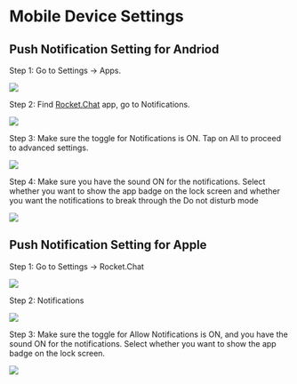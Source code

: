 # Mobile Device Settings

## Push Notification Setting for Andriod

Step 1: Go to Settings -&gt; Apps.

![](../../../.gitbook/assets/image%20%28167%29.png)

Step 2: Find [Rocket.Chat](http://rocket.chat/) app, go to Notifications.

![](../../../.gitbook/assets/image%20%28170%29.png)

Step 3: Make sure the toggle for Notifications is ON. Tap on All to proceed to advanced settings.

![](../../../.gitbook/assets/image%20%28168%29.png)

Step 4: Make sure you have the sound ON for the notifications. Select whether you want to show the app badge on the lock screen and whether you want the notifications to break through the Do not disturb mode

![](../../../.gitbook/assets/image%20%28171%29.png)

## Push Notification Setting for Apple

Step 1: Go to Settings -&gt; Rocket.Chat

![](../../../.gitbook/assets/image%20%28173%29.png)

Step 2: Notifications

![](../../../.gitbook/assets/image%20%28169%29.png)

Step 3: Make sure the toggle for Allow Notifications is ON, and you have the sound ON for the notifications. Select whether you want to show the app badge on the lock screen.

![](../../../.gitbook/assets/image%20%28172%29.png)

